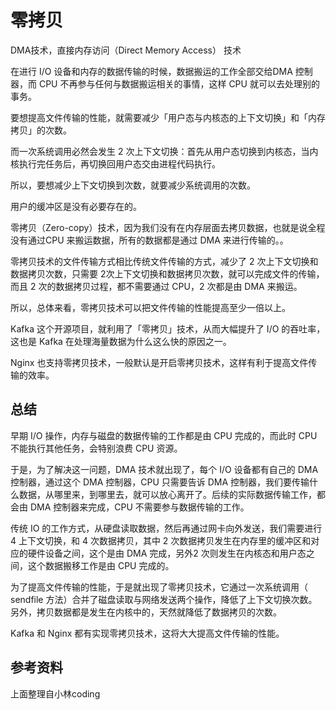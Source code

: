 # 零拷贝

DMA技术，直接内存访问（Direct Memory Access） 技术

在进⾏ I/O 设备和内存的数据传输的时候，数据搬运的⼯作全部交给DMA 控制器，⽽ CPU 不再参与任何与数据搬运相关的事情，这样 CPU 就可以去处理别的事务。

要想提⾼⽂件传输的性能，就需要减少「⽤户态与内核态的上下⽂切换」和「内存拷⻉」的次数。

⽽⼀次系统调⽤必然会发⽣ 2 次上下⽂切换：⾸先从⽤户态切换到内核态，当内核执⾏完任务后，再切换回⽤户态交由进程代码执⾏。

所以，要想减少上下⽂切换到次数，就要减少系统调⽤的次数。

⽤户的缓冲区是没有必要存在的。

零拷⻉（Zero-copy）技术，因为我们没有在内存层⾯去拷⻉数据，也就是说全程没有通过CPU 来搬运数据，所有的数据都是通过 DMA 来进⾏传输的。。

零拷⻉技术的⽂件传输⽅式相⽐传统⽂件传输的⽅式，减少了 2 次上下⽂切换和数据拷⻉次数，只需要 2次上下⽂切换和数据拷⻉次数，就可以完成⽂件的传输，⽽且 2 次的数据拷⻉过程，都不需要通过 CPU，2 次都是由 DMA 来搬运。

所以，总体来看，零拷⻉技术可以把⽂件传输的性能提⾼⾄少⼀倍以上。

Kafka 这个开源项⽬，就利⽤了「零拷⻉」技术，从⽽⼤幅提升了 I/O 的吞吐率，这也是 Kafka 在处理海量数据为什么这么快的原因之⼀。

Nginx 也⽀持零拷⻉技术，⼀般默认是开启零拷⻉技术，这样有利于提⾼⽂件传输的效率。

## 总结

早期 I/O 操作，内存与磁盘的数据传输的⼯作都是由 CPU 完成的，⽽此时 CPU 不能执⾏其他任务，会特别浪费 CPU 资源。

于是，为了解决这⼀问题，DMA 技术就出现了，每个 I/O 设备都有⾃⼰的 DMA 控制器，通过这个 DMA 控制器，CPU 只需要告诉 DMA 控制器，我们要传输什么数据，从哪⾥来，到哪⾥去，就可以放⼼离开了。后续的实际数据传输⼯作，都会由 DMA 控制器来完成，CPU 不需要参与数据传输的⼯作。

传统 IO 的⼯作⽅式，从硬盘读取数据，然后再通过⽹卡向外发送，我们需要进⾏ 4 上下⽂切换，和 4 次数据拷⻉，其中 2 次数据拷⻉发⽣在内存⾥的缓冲区和对应的硬件设备之间，这个是由 DMA 完成，另外2 次则发⽣在内核态和⽤户态之间，这个数据搬移⼯作是由 CPU 完成的。

为了提⾼⽂件传输的性能，于是就出现了零拷⻉技术，它通过⼀次系统调⽤（ sendfile ⽅法）合并了磁盘读取与⽹络发送两个操作，降低了上下⽂切换次数。另外，拷⻉数据都是发⽣在内核中的，天然就降低了数据拷⻉的次数。

Kafka 和 Nginx 都有实现零拷⻉技术，这将⼤⼤提⾼⽂件传输的性能。


## 参考资料

上面整理自小林coding